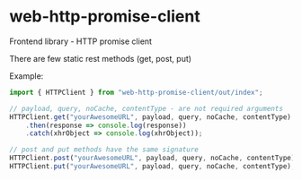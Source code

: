 # web-http-promise-client
Frontend library - HTTP promise client

There are few static rest methods (get, post, put)

Example:

```javascript
import { HTTPClient } from "web-http-promise-client/out/index";

// payload, query, noCache, contentType - are not required arguments
HTTPClient.get("yourAwesomeURL", payload, query, noCache, contentType)
    .then(response => console.log(response))
    .catch(xhrObject => console.log(xhrObject));

// post and put methods have the same signature
HTTPClient.post("yourAwesomeURL", payload, query, noCache, contentType);
HTTPClient.put("yourAwesomeURL", payload, query, noCache, contentType);
```